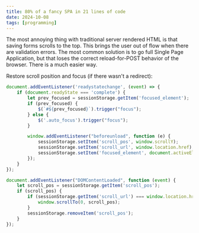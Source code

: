 ```yaml
---
title: 80% of a fancy SPA in 21 lines of code
date: 2024-10-08
tags: [programming]
---
```


The most annoying thing with traditional server rendered HTML is that saving forms scrolls to the top. This brings the user out of flow when there are validation errors. The most common solution is to go full Single Page Application, but that loses the correct reload-for-POST behavior of the browser. There is a much easier way. 

Restore scroll position and focus (if there wasn't a redirect):

```js
document.addEventListener('readystatechange', (event) => {
    if (document.readyState === 'complete') {
        let prev_focused = sessionStorage.getItem('focused_element');
        if (prev_focused) {
            $(`#${prev_focused}`).trigger("focus");
        } else {
            $('.auto_focus').trigger("focus");
        }

        window.addEventListener("beforeunload", function (e) {
            sessionStorage.setItem('scroll_pos', window.scrollY);
            sessionStorage.setItem('scroll_url', window.location.href);
            sessionStorage.setItem('focused_element', document.activeElement.id);
        });
    }
});

document.addEventListener("DOMContentLoaded", function (event) {
    let scroll_pos = sessionStorage.getItem('scroll_pos');
    if (scroll_pos) {
        if (sessionStorage.getItem('scroll_url') === window.location.href) {
            window.scrollTo(0, scroll_pos);
        }
        sessionStorage.removeItem('scroll_pos');
    }
});
```
